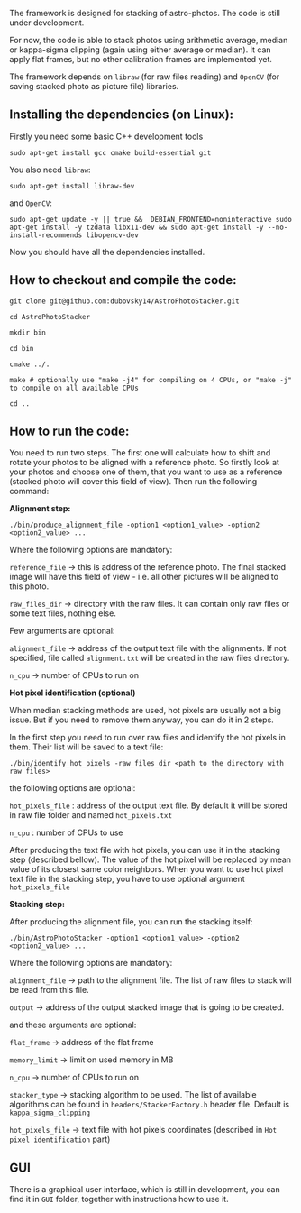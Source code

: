 The framework is designed for stacking of astro-photos.
The code is still under development.

For now, the code is able to stack photos using arithmetic average, median or kappa-sigma clipping (again using either average or median).
It can apply flat frames, but no other calibration frames are implemented yet.

The framework depends on ```libraw``` (for raw files reading) and ```OpenCV``` (for saving stacked photo as picture file) libraries.

Installing the dependencies (on Linux):
---------------------------------------

Firstly you need some basic C++ development tools

```
sudo apt-get install gcc cmake build-essential git
```

You also need ```libraw```:

```
sudo apt-get install libraw-dev
```

and ```OpenCV```:

```
sudo apt-get update -y || true &&  DEBIAN_FRONTEND=noninteractive sudo apt-get install -y tzdata libx11-dev && sudo apt-get install -y --no-install-recommends libopencv-dev
```


Now you should have all the dependencies installed.


How to checkout and compile the code:
--------------------------------------

```
git clone git@github.com:dubovsky14/AstroPhotoStacker.git

cd AstroPhotoStacker

mkdir bin

cd bin

cmake ../.

make # optionally use "make -j4" for compiling on 4 CPUs, or "make -j" to compile on all available CPUs

cd ..
```

How to run the code:
--------------------

You need to run two steps. The first one will calculate how to shift and rotate your photos to be aligned with a reference photo.
So firstly look at your photos and choose one of them, that you want to use as a reference (stacked photo will cover this field of view).
Then run the following command:

**Alignment step:**
```
./bin/produce_alignment_file -option1 <option1_value> -option2 <option2_value> ...
```

Where the following options are mandatory:

```reference_file``` -> this is address of the reference photo. The final stacked image will have this field of view - i.e. all other pictures will be aligned to this photo.

```raw_files_dir``` -> directory with the raw files. It can contain only raw files or some text files, nothing else.

Few arguments are optional:

```alignment_file``` -> address of the output text file with the alignments. If not specified, file called ```alignment.txt``` will be created in the raw files directory.

```n_cpu``` -> number of CPUs to run on

**Hot pixel identification (optional)**

When median stacking methods are used, hot pixels are usually not a big issue. But if you need to remove them anyway, you can do it in 2 steps.

In the first step you need to run over raw files and identify the hot pixels in them. Their list will be saved to a text file:

```
./bin/identify_hot_pixels -raw_files_dir <path to the directory with raw files>
```

the following options are optional:

```hot_pixels_file``` : address of the output text file. By default it will be stored in raw file folder and named ```hot_pixels.txt```

```n_cpu``` : number of CPUs to use

After producing the text file with hot pixels, you can use it in the stacking step (described bellow). The value of the hot pixel will be replaced by mean value of its closest same color neighbors.
When you want to use hot pixel text file in the stacking step, you have to use optional argument ```hot_pixels_file```

**Stacking step:**

After producing the alignment file, you can run the stacking itself:

```
./bin/AstroPhotoStacker -option1 <option1_value> -option2 <option2_value> ...
```

Where the following options are mandatory:

```alignment_file``` -> path to the alignment file. The list of raw files to stack will be  read from this file.

```output``` -> address of the output stacked image that is going to be created.

and these arguments are optional:

```flat_frame``` -> address of the flat frame

```memory_limit``` -> limit on used memory in MB

```n_cpu``` -> number of CPUs to run on

```stacker_type``` -> stacking algorithm to be used. The list of available algorithms can be found in ```headers/StackerFactory.h``` header file. Default is ```kappa_sigma_clipping```

```hot_pixels_file``` -> text file with hot pixels coordinates (described in ```Hot pixel identification``` part)

GUI
---

There is a graphical user interface, which is still in development, you can find it in ```GUI``` folder, together with instructions how to use it.